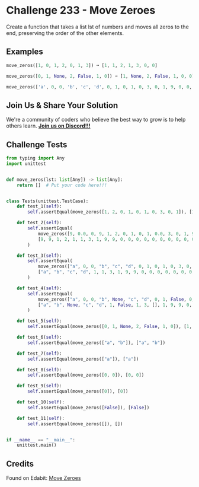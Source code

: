 # Challenge 233 - Move Zeroes

Create a function that takes a list lst of numbers and moves all zeros to the end, preserving the order of the other elements.

## Examples
```python
move_zeros([1, 0, 1, 2, 0, 1, 3]) ➞ [1, 1, 2, 1, 3, 0, 0]

move_zeros([0, 1, None, 2, False, 1, 0]) ➞ [1, None, 2, False, 1, 0, 0]

move_zeros(['a', 0, 0, 'b', 'c', 'd', 0, 1, 0, 1, 0, 3, 0, 1, 9, 0, 0, 0, 0, 9]) ➞ ['a', 'b', 'c', 'd', 1, 1, 3, 1, 9, 9, 0, 0, 0, 0, 0, 0, 0, 0, 0, 0]
```
## Join Us & Share Your Solution

We're a community of coders who believe the best way to grow is to help others learn. **[Join us on Discord!!!](https://discord.gg/sfHykntuGy)**

## Challenge Tests
```python
from typing import Any
import unittest


def move_zeros(lst: list[Any]) -> list[Any]:
    return []  # Put your code here!!!


class Tests(unittest.TestCase):
    def test_1(self):
        self.assertEqual(move_zeros([1, 2, 0, 1, 0, 1, 0, 3, 0, 1]), [1, 2, 1, 1, 3, 1, 0, 0, 0, 0])

    def test_2(self):
        self.assertEqual(
            move_zeros([9, 0.0, 0, 9, 1, 2, 0, 1, 0, 1, 0.0, 3, 0, 1, 9, 0, 0, 0, 0, 9]),
            [9, 9, 1, 2, 1, 1, 3, 1, 9, 9, 0, 0, 0, 0, 0, 0, 0, 0, 0, 0]
        )

    def test_3(self):
        self.assertEqual(
            move_zeros(["a", 0, 0, "b", "c", "d", 0, 1, 0, 1, 0, 3, 0, 1, 9, 0, 0, 0, 0, 9]),
            ["a", "b", "c", "d", 1, 1, 3, 1, 9, 9, 0, 0, 0, 0, 0, 0, 0, 0, 0, 0]
        )

    def test_4(self):
        self.assertEqual(
            move_zeros(["a", 0, 0, "b", None, "c", "d", 0, 1, False, 0, 1, 0, 3, [], 0, 1, 9, 0, 0, 0, 0, 9]),
            ["a", "b", None, "c", "d", 1, False, 1, 3, [], 1, 9, 9, 0, 0, 0, 0, 0, 0, 0, 0, 0, 0]
        )

    def test_5(self):
        self.assertEqual(move_zeros([0, 1, None, 2, False, 1, 0]), [1, None, 2, False, 1, 0, 0])

    def test_6(self):
        self.assertEqual(move_zeros(["a", "b"]), ["a", "b"])

    def test_7(self):
        self.assertEqual(move_zeros(["a"]), ["a"])

    def test_8(self):
        self.assertEqual(move_zeros([0, 0]), [0, 0])

    def test_9(self):
        self.assertEqual(move_zeros([0]), [0])

    def test_10(self):
        self.assertEqual(move_zeros([False]), [False])

    def test_11(self):
        self.assertEqual(move_zeros([]), [])


if __name__ == "__main__":
    unittest.main()
```
## Credits

Found on Edabit: [Move Zeroes](https://edabit.com/challenge/GJcGhBinX2hr5Wq6m)
